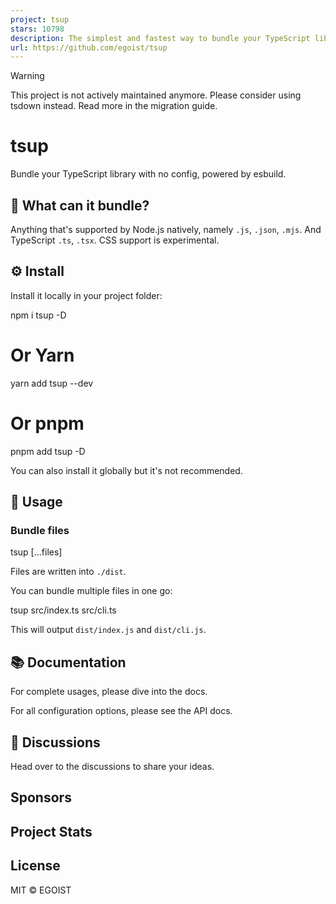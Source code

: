 ```yaml
---
project: tsup
stars: 10798
description: The simplest and fastest way to bundle your TypeScript libraries.
url: https://github.com/egoist/tsup
---
```


Warning

This project is not actively maintained anymore. Please consider using tsdown instead. Read more in the migration guide.

tsup
====

Bundle your TypeScript library with no config, powered by esbuild.

👀 What can it bundle?
----------------------

Anything that's supported by Node.js natively, namely `.js`, `.json`, `.mjs`. And TypeScript `.ts`, `.tsx`. CSS support is experimental.

⚙️ Install
----------

Install it locally in your project folder:

npm i tsup -D
# Or Yarn
yarn add tsup --dev
# Or pnpm
pnpm add tsup -D

You can also install it globally but it's not recommended.

📖 Usage
--------

### Bundle files

tsup \[...files\]

Files are written into `./dist`.

You can bundle multiple files in one go:

tsup src/index.ts src/cli.ts

This will output `dist/index.js` and `dist/cli.js`.

📚 Documentation
----------------

For complete usages, please dive into the docs.

For all configuration options, please see the API docs.

💬 Discussions
--------------

Head over to the discussions to share your ideas.

Sponsors
--------

Project Stats
-------------

License
-------

MIT © EGOIST
